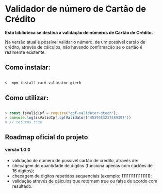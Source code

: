 # Validador de número de Cartão de Crédito

**Esta biblioteca se destina à validação de números de Cartão de Crédito.**

Na versão atual é possível validar o número, de um possível cartão de crédito, através de cálculos, não havendo confirmação se o cartão é realmente existente.

## Como instalar:

```bash

$  npm install card-validator-gtech

```

## Como utilizar:

```javascript

> const isValidCpf = require("cpf-validator-gtech");
> console.log(isValidCpf.cpfValidator("4539983237489397"))
> // returns true

```

## Roadmap oficial do projeto


#### versão 1.0.0
- validação de número de possível cartão de crédito, através de:
 - checagem de quantidade de dígitos (funciona apenas com cartões de 16 digítos);
 - checagem de digítos repetidos sequenciais (exemplo: 1111111111111111);
 - validação através de cálculos que retornam true ou false de acordo com resultado.